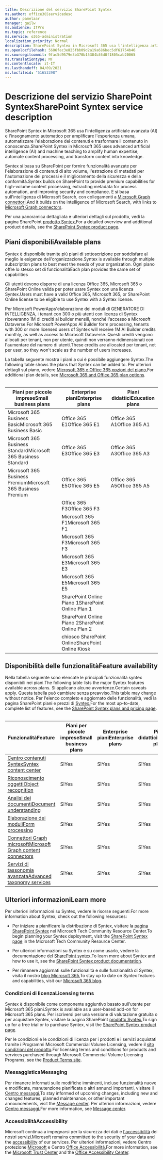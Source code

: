 ```yaml
---
title: Descrizione del servizio SharePoint Syntex
ms.author: office365servicedesc
author: pamelaar
manager: gailw
ms.audience: ITPro
ms.topic: reference
ms.service: o365-administration
localization_priority: Normal
description: SharePoint Syntex in Microsoft 365 usa l'intelligenza artificiale avanzata (AI) e l'insegnamento automatico per amplificare l'esperienza umana, automatizzare l'elaborazione dei contenuti e trasformare il contenuto in conoscenza.
ms.openlocfilehash: 5606fec3e825fbb09d2a19a686bec5df61754b46
ms.sourcegitcommit: 9fac5d9579e3b370b15384b36d0f1805cab20065
ms.translationtype: MT
ms.contentlocale: it-IT
ms.lasthandoff: 04/09/2021
ms.locfileid: "51653398"
---
```

# <a name="sharepoint-syntex-service-description"></a><span data-ttu-id="c3eaf-103">Descrizione del servizio SharePoint Syntex</span><span class="sxs-lookup"><span data-stu-id="c3eaf-103">SharePoint Syntex service description</span></span> 

<span data-ttu-id="c3eaf-104">SharePoint Syntex in Microsoft 365 usa l'intelligenza artificiale avanzata (AI) e l'insegnamento automatico per amplificare l'esperienza umana, automatizzare l'elaborazione dei contenuti e trasformare il contenuto in conoscenza.</span><span class="sxs-lookup"><span data-stu-id="c3eaf-104">SharePoint Syntex in Microsoft 365 uses advanced artificial intelligence (AI) and machine teaching to amplify human expertise, automate content processing, and transform content into knowledge.</span></span>

<span data-ttu-id="c3eaf-105">Syntex si basa su SharePoint per fornire funzionalità avanzate per l'elaborazione di contenuti di alto volume, l'estrazione di metadati per l'automazione dei processi e il miglioramento della sicurezza e della conformità.</span><span class="sxs-lookup"><span data-stu-id="c3eaf-105">Syntex builds on SharePoint to provide premium capabilities for high-volume content processing, extracting metadata for process automation, and improving security and compliance.</span></span> <span data-ttu-id="c3eaf-106">E si basa sull'intelligenza di Microsoft Search, con collegamenti a [Microsoft Graph connettori](/microsoftsearch/connectors-overview).</span><span class="sxs-lookup"><span data-stu-id="c3eaf-106">And it builds on the intelligence of Microsoft Search, with links to [Microsoft Graph connectors](/microsoftsearch/connectors-overview).</span></span>

<span data-ttu-id="c3eaf-107">Per una panoramica dettagliata e ulteriori dettagli sul prodotto, vedi la pagina SharePoint [prodotto Syntex.](https://aka.ms/sharepointsyntex)</span><span class="sxs-lookup"><span data-stu-id="c3eaf-107">For a detailed overview and additional product details, see the [SharePoint Syntex product page](https://aka.ms/sharepointsyntex).</span></span>

## <a name="available-plans"></a><span data-ttu-id="c3eaf-108">Piani disponibili</span><span class="sxs-lookup"><span data-stu-id="c3eaf-108">Available plans</span></span>

<span data-ttu-id="c3eaf-109">Syntex è disponibile tramite più piani di sottoscrizione per soddisfare al meglio le esigenze dell'organizzazione.</span><span class="sxs-lookup"><span data-stu-id="c3eaf-109">Syntex is available through multiple subscription plans to best meet the needs of your organization.</span></span> <span data-ttu-id="c3eaf-110">Ogni piano offre lo stesso set di funzionalità</span><span class="sxs-lookup"><span data-stu-id="c3eaf-110">Each plan provides the same set of capabilities</span></span>

<span data-ttu-id="c3eaf-111">Gli utenti devono disporre di una licenza Office 365, Microsoft 365 o SharePoint Online valida per poter usare Syntex con una licenza Syntex.</span><span class="sxs-lookup"><span data-stu-id="c3eaf-111">Users must have a valid Office 365, Microsoft 365, or SharePoint Online license to be eligible to use Syntex with a Syntex license.</span></span>

<span data-ttu-id="c3eaf-112">Per Microsoft PowerApps'elaborazione dei moduli di GENERATORE DI INTELLIGENZA, i tenant con 300 o più utenti con licenza di Syntex riceveranno 1M di crediti ai builder mensili, nonché l'accesso a Microsoft Dataverse.</span><span class="sxs-lookup"><span data-stu-id="c3eaf-112">For Microsoft PowerApps AI Builder form processing, tenants with 300 or more licensed users of Syntex will receive 1M AI Builder credits monthly, as well as access to Microsoft Dataverse.</span></span> <span data-ttu-id="c3eaf-113">Questi crediti vengono allocati per tenant, non per utente, quindi non verranno ridimensionati con l'aumentare del numero di utenti.</span><span class="sxs-lookup"><span data-stu-id="c3eaf-113">These credits are allocated per tenant, not per user, so they won't scale as the number of users increases.</span></span>

<span data-ttu-id="c3eaf-114">La tabella seguente mostra i piani a cui è possibile aggiungere Syntex.</span><span class="sxs-lookup"><span data-stu-id="c3eaf-114">The following table shows the plans that Syntex can be added to.</span></span> <span data-ttu-id="c3eaf-115">Per ulteriori dettagli sul piano, vedere [Microsoft 365 e Office 365 opzioni del piano.](../office-365-platform-service-description/office-365-plan-options.md)</span><span class="sxs-lookup"><span data-stu-id="c3eaf-115">For additional plan details, see [Microsoft 365 and Office 365 plan options](../office-365-platform-service-description/office-365-plan-options.md).</span></span><br><br>


| <span data-ttu-id="c3eaf-116">Piani per piccole imprese</span><span class="sxs-lookup"><span data-stu-id="c3eaf-116">Small business plans</span></span>            | <span data-ttu-id="c3eaf-117">Enterprise piani</span><span class="sxs-lookup"><span data-stu-id="c3eaf-117">Enterprise plans</span></span>         | <span data-ttu-id="c3eaf-118">Piani didattici</span><span class="sxs-lookup"><span data-stu-id="c3eaf-118">Education plans</span></span>     |
| ------------------------------- | ------------------------ | ------------------- |
| <span data-ttu-id="c3eaf-119">Microsoft 365 Business Basic</span><span class="sxs-lookup"><span data-stu-id="c3eaf-119">Microsoft 365 Business Basic</span></span>    | <span data-ttu-id="c3eaf-120">Office 365 E1</span><span class="sxs-lookup"><span data-stu-id="c3eaf-120">Office 365 E1</span></span>            | <span data-ttu-id="c3eaf-121">Office 365 A1</span><span class="sxs-lookup"><span data-stu-id="c3eaf-121">Office 365 A1</span></span>       |
| <span data-ttu-id="c3eaf-122">Microsoft 365 Business Standard</span><span class="sxs-lookup"><span data-stu-id="c3eaf-122">Microsoft 365 Business Standard</span></span> | <span data-ttu-id="c3eaf-123">Office 365 E3</span><span class="sxs-lookup"><span data-stu-id="c3eaf-123">Office 365 E3</span></span>            | <span data-ttu-id="c3eaf-124">Office 365 A3</span><span class="sxs-lookup"><span data-stu-id="c3eaf-124">Office 365 A3</span></span>       |
| <span data-ttu-id="c3eaf-125">Microsoft 365 Business Premium</span><span class="sxs-lookup"><span data-stu-id="c3eaf-125">Microsoft 365 Business Premium</span></span>  | <span data-ttu-id="c3eaf-126">Office 365 E5</span><span class="sxs-lookup"><span data-stu-id="c3eaf-126">Office 365 E5</span></span>            | <span data-ttu-id="c3eaf-127">Office 365 A5</span><span class="sxs-lookup"><span data-stu-id="c3eaf-127">Office 365 A5</span></span>       |
|                                 | <span data-ttu-id="c3eaf-128">Office 365 F3</span><span class="sxs-lookup"><span data-stu-id="c3eaf-128">Office 365 F3</span></span>            |                     |
|                                 | <span data-ttu-id="c3eaf-129">Microsoft 365 F1</span><span class="sxs-lookup"><span data-stu-id="c3eaf-129">Microsoft 365 F1</span></span>         |                     |
|                                 | <span data-ttu-id="c3eaf-130">Microsoft 365 F3</span><span class="sxs-lookup"><span data-stu-id="c3eaf-130">Microsoft 365 F3</span></span>         |                     |
|                                 | <span data-ttu-id="c3eaf-131">Microsoft 365 E3</span><span class="sxs-lookup"><span data-stu-id="c3eaf-131">Microsoft 365 E3</span></span>         |                     |
|                                 | <span data-ttu-id="c3eaf-132">Microsoft 365 E5</span><span class="sxs-lookup"><span data-stu-id="c3eaf-132">Microsoft 365 E5</span></span>         |                     |
|                                 | <span data-ttu-id="c3eaf-133">SharePoint Online Piano 1</span><span class="sxs-lookup"><span data-stu-id="c3eaf-133">SharePoint Online Plan 1</span></span> |                     |
|                                 | <span data-ttu-id="c3eaf-134">SharePoint Online Piano 2</span><span class="sxs-lookup"><span data-stu-id="c3eaf-134">SharePoint Online Plan 2</span></span> |                     |
|                                 | <span data-ttu-id="c3eaf-135">chiosco SharePoint Online</span><span class="sxs-lookup"><span data-stu-id="c3eaf-135">SharePoint Online Kiosk</span></span>  |                     |

## <a name="feature-availability"></a><span data-ttu-id="c3eaf-136">Disponibilità delle funzionalità</span><span class="sxs-lookup"><span data-stu-id="c3eaf-136">Feature availability</span></span>

<span data-ttu-id="c3eaf-137">Nella tabella seguente sono elencate le principali funzionalità syntex disponibili nei piani.</span><span class="sxs-lookup"><span data-stu-id="c3eaf-137">The following table lists the major Syntex features available across plans.</span></span> <span data-ttu-id="c3eaf-138">Si applicano alcune avvertenze.</span><span class="sxs-lookup"><span data-stu-id="c3eaf-138">Certain caveats apply.</span></span> <span data-ttu-id="c3eaf-139">Questa tabella può cambiare senza preavviso.</span><span class="sxs-lookup"><span data-stu-id="c3eaf-139">This table may change without notice.</span></span> <span data-ttu-id="c3eaf-140">Per l'elenco completo e aggiornato delle funzionalità, vedi la pagina SharePoint piani e prezzi di [Syntex.](https://www.microsoft.com/microsoft-365/enterprise/sharepoint-syntex)</span><span class="sxs-lookup"><span data-stu-id="c3eaf-140">For the most up-to-date, complete list of features, see the [SharePoint Syntex plans and pricing page](https://www.microsoft.com/microsoft-365/enterprise/sharepoint-syntex).</span></span><br><br>

| <span data-ttu-id="c3eaf-141">Funzionalità</span><span class="sxs-lookup"><span data-stu-id="c3eaf-141">Feature</span></span> | <span data-ttu-id="c3eaf-142">Piani per piccole imprese</span><span class="sxs-lookup"><span data-stu-id="c3eaf-142">Small business plans</span></span> | <span data-ttu-id="c3eaf-143">Enterprise piani</span><span class="sxs-lookup"><span data-stu-id="c3eaf-143">Enterprise plans</span></span> | <span data-ttu-id="c3eaf-144">Piani didattici</span><span class="sxs-lookup"><span data-stu-id="c3eaf-144">Education plans</span></span> |
|--|--|--|--|
| [<span data-ttu-id="c3eaf-145">Centro contenuti Syntex</span><span class="sxs-lookup"><span data-stu-id="c3eaf-145">Syntex content center</span></span>](sharepoint-syntex-features.md#syntex-content-center) | <span data-ttu-id="c3eaf-146">Sì</span><span class="sxs-lookup"><span data-stu-id="c3eaf-146">Yes</span></span> | <span data-ttu-id="c3eaf-147">Sì</span><span class="sxs-lookup"><span data-stu-id="c3eaf-147">Yes</span></span> | <span data-ttu-id="c3eaf-148">Sì</span><span class="sxs-lookup"><span data-stu-id="c3eaf-148">Yes</span></span> |
| [<span data-ttu-id="c3eaf-149">Riconoscimento oggetti</span><span class="sxs-lookup"><span data-stu-id="c3eaf-149">Object recognition</span></span>](sharepoint-syntex-features.md#object-recognition) | <span data-ttu-id="c3eaf-150">Sì</span><span class="sxs-lookup"><span data-stu-id="c3eaf-150">Yes</span></span> | <span data-ttu-id="c3eaf-151">Sì</span><span class="sxs-lookup"><span data-stu-id="c3eaf-151">Yes</span></span> | <span data-ttu-id="c3eaf-152">Sì</span><span class="sxs-lookup"><span data-stu-id="c3eaf-152">Yes</span></span> |
| [<span data-ttu-id="c3eaf-153">Analisi dei documenti</span><span class="sxs-lookup"><span data-stu-id="c3eaf-153">Document understanding</span></span>](sharepoint-syntex-features.md#document-understanding) | <span data-ttu-id="c3eaf-154">Sì</span><span class="sxs-lookup"><span data-stu-id="c3eaf-154">Yes</span></span> | <span data-ttu-id="c3eaf-155">Sì</span><span class="sxs-lookup"><span data-stu-id="c3eaf-155">Yes</span></span> | <span data-ttu-id="c3eaf-156">Sì</span><span class="sxs-lookup"><span data-stu-id="c3eaf-156">Yes</span></span> |
| [<span data-ttu-id="c3eaf-157">Elaborazione dei moduli</span><span class="sxs-lookup"><span data-stu-id="c3eaf-157">Form processing</span></span>](sharepoint-syntex-features.md#form-processing) | <span data-ttu-id="c3eaf-158">Sì</span><span class="sxs-lookup"><span data-stu-id="c3eaf-158">Yes</span></span> | <span data-ttu-id="c3eaf-159">Sì</span><span class="sxs-lookup"><span data-stu-id="c3eaf-159">Yes</span></span> | <span data-ttu-id="c3eaf-160">Sì</span><span class="sxs-lookup"><span data-stu-id="c3eaf-160">Yes</span></span> |
| [<span data-ttu-id="c3eaf-161">Connettori Graph microsoft</span><span class="sxs-lookup"><span data-stu-id="c3eaf-161">Microsoft Graph content connectors</span></span>](sharepoint-syntex-features.md#microsoft-graph-content-connectors) | <span data-ttu-id="c3eaf-162">Sì</span><span class="sxs-lookup"><span data-stu-id="c3eaf-162">Yes</span></span> | <span data-ttu-id="c3eaf-163">Sì</span><span class="sxs-lookup"><span data-stu-id="c3eaf-163">Yes</span></span> | <span data-ttu-id="c3eaf-164">Sì</span><span class="sxs-lookup"><span data-stu-id="c3eaf-164">Yes</span></span> |
| [<span data-ttu-id="c3eaf-165">Servizi di tassonomia avanzata</span><span class="sxs-lookup"><span data-stu-id="c3eaf-165">Advanced taxonomy services</span></span>](sharepoint-syntex-features.md#advanced-taxonomy-services) | <span data-ttu-id="c3eaf-166">Sì</span><span class="sxs-lookup"><span data-stu-id="c3eaf-166">Yes</span></span> | <span data-ttu-id="c3eaf-167">Sì</span><span class="sxs-lookup"><span data-stu-id="c3eaf-167">Yes</span></span> | <span data-ttu-id="c3eaf-168">Sì</span><span class="sxs-lookup"><span data-stu-id="c3eaf-168">Yes</span></span> |

## <a name="learn-more"></a><span data-ttu-id="c3eaf-169">Ulteriori informazioni</span><span class="sxs-lookup"><span data-stu-id="c3eaf-169">Learn more</span></span>

<span data-ttu-id="c3eaf-170">Per ulteriori informazioni su Syntex, vedere le risorse seguenti:</span><span class="sxs-lookup"><span data-stu-id="c3eaf-170">For more information about Syntex, check out the following resources:</span></span>

  - <span data-ttu-id="c3eaf-171">Per iniziare a pianificare la distribuzione di Syntex, visitare la [pagina SharePoint Syntex](https://resources.techcommunity.microsoft.com/sharepoint-syntex/) nel Microsoft Tech Community Resource Center.</span><span class="sxs-lookup"><span data-stu-id="c3eaf-171">To begin planning your Syntex deployment, visit the [SharePoint Syntex page](https://resources.techcommunity.microsoft.com/sharepoint-syntex/) in the Microsoft Tech Community Resource Center.</span></span>

  - <span data-ttu-id="c3eaf-172">Per ulteriori informazioni su Syntex e su come usarlo, vedere la documentazione del [SharePoint syntex.](/microsoft-365/contentunderstanding/)</span><span class="sxs-lookup"><span data-stu-id="c3eaf-172">To learn more about Syntex and how to use it, see the [SharePoint Syntex product documentation](/microsoft-365/contentunderstanding/).</span></span>

  - <span data-ttu-id="c3eaf-173">Per rimanere aggiornati sulle funzionalità e sulle funzionalità di Syntex, visita il nostro [blog Microsoft 365.](https://go.microsoft.com/fwlink/?linkid=2084915)</span><span class="sxs-lookup"><span data-stu-id="c3eaf-173">To stay up to date on Syntex features and capabilities, visit our [Microsoft 365 blog](https://go.microsoft.com/fwlink/?linkid=2084915).</span></span>

### <a name="licensing-terms"></a><span data-ttu-id="c3eaf-174">Condizioni di licenza</span><span class="sxs-lookup"><span data-stu-id="c3eaf-174">Licensing terms</span></span>

<span data-ttu-id="c3eaf-175">Syntex è disponibile come componente aggiuntivo basato sull'utente per Microsoft 365 piani.</span><span class="sxs-lookup"><span data-stu-id="c3eaf-175">Syntex is available as a user-based add-on for Microsoft 365 plans.</span></span> <span data-ttu-id="c3eaf-176">Per iscriversi per una versione di valutazione gratuita o per acquistare Syntex, visitare la pagina SharePoint [prodotto Syntex.](https://aka.ms/sharepointsyntex)</span><span class="sxs-lookup"><span data-stu-id="c3eaf-176">To sign up for a free trial or to purchase Syntex, visit the [SharePoint Syntex product page](https://aka.ms/sharepointsyntex).</span></span>

<span data-ttu-id="c3eaf-177">Per le condizioni e le condizioni di licenza per i prodotti e i servizi acquistati tramite i Programmi Microsoft Commercial Volume Licensing, vedere il [sito condizioni del prodotto](https://www.microsoft.com/licensing/terms/).</span><span class="sxs-lookup"><span data-stu-id="c3eaf-177">For licensing terms and conditions for products and services purchased through Microsoft Commercial Volume Licensing Programs, see the [Product Terms site](https://www.microsoft.com/licensing/terms/).</span></span>

### <a name="messaging"></a><span data-ttu-id="c3eaf-178">Messaggistica</span><span class="sxs-lookup"><span data-stu-id="c3eaf-178">Messaging</span></span>

<span data-ttu-id="c3eaf-179">Per rimanere informati sulle modifiche imminenti, incluse funzionalità nuove e modificate, manutenzione pianificata o altri annunci importanti, visitare il [Centro messaggi.](https://go.microsoft.com/fwlink/p/?linkid=2070717)</span><span class="sxs-lookup"><span data-stu-id="c3eaf-179">To stay informed of upcoming changes, including new and changed features, planned maintenance, or other important announcements, visit the [Message center](https://go.microsoft.com/fwlink/p/?linkid=2070717).</span></span> <span data-ttu-id="c3eaf-180">Per ulteriori informazioni, vedere [Centro messaggi.](/microsoft-365/admin/manage/message-center)</span><span class="sxs-lookup"><span data-stu-id="c3eaf-180">For more information, see [Message center](/microsoft-365/admin/manage/message-center).</span></span>

### <a name="accessibility"></a><span data-ttu-id="c3eaf-181">Accessibilità</span><span class="sxs-lookup"><span data-stu-id="c3eaf-181">Accessibility</span></span>

<span data-ttu-id="c3eaf-182">Microsoft continua a impegnarsi per la sicurezza dei dati e [l'accessibilità](https://www.microsoft.com/trust-center/compliance/accessibility) dei nostri servizi.</span><span class="sxs-lookup"><span data-stu-id="c3eaf-182">Microsoft remains committed to the security of your data and the [accessibility](https://www.microsoft.com/trust-center/compliance/accessibility) of our services.</span></span> <span data-ttu-id="c3eaf-183">Per ulteriori informazioni, vedere Centro protezione [Microsoft](https://www.microsoft.com/trust-center) e Centro [Office Accessibilità.](https://support.office.com/article/ecab0fcf-d143-4fe8-a2ff-6cd596bddc6d)</span><span class="sxs-lookup"><span data-stu-id="c3eaf-183">For more information, see the [Microsoft Trust Center](https://www.microsoft.com/trust-center) and the [Office Accessibility Center](https://support.office.com/article/ecab0fcf-d143-4fe8-a2ff-6cd596bddc6d).</span></span>